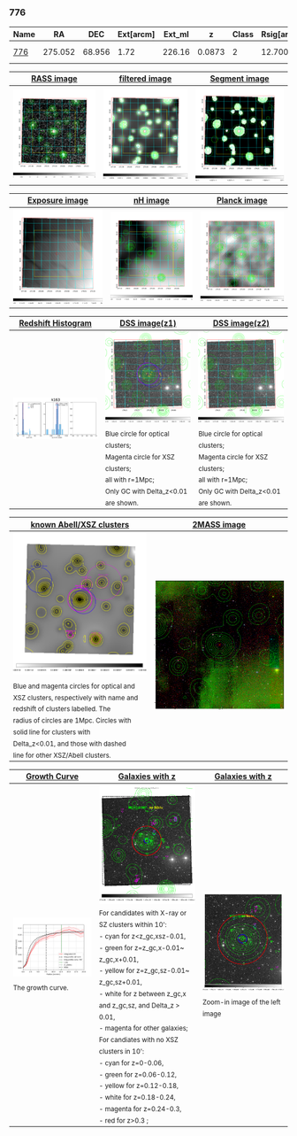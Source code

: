 <div STYLE="page-break-after: always;"></div>

### 776

|Name          |RA          |DEC      | Ext[arcm] | Ext_ml | z    | Class| Rsig[arcmin] | CRsig[c/s] | CR500[c/s] | R500[Mpc] |L500[erg/s]|F500[erg/s/cm^2]| M500[Msun]|Tx[keV]|beta|GC(XSZ,Delta_z<0.01)| GC(OPT,Delta_z<0.01)|GC|alias|
|--------------|------------|------------|---|---|-----------|--------|------|------|----|----|----|----|----|----|----|----|----|----|---|
|[776](script/776.md)     | 275.052       | 68.956       | 1.72    | 226.16   | 0.0873 | 2   | 12.700 |0.106 |0.100 |0.748 |3.256e+43 |1.714e-12 |1.296e+14 |2.582 |0.718 |MCXC, |A, |MCXC, A, |k163|

|[RASS image](../image/776/776_img.pdf)|[filtered image](../image/776/776_fil.pdf)|[Segment image](../image/776/776_seg.pdf)|
|-------------------|--------------------|-------------------|
| <img src="../image/776/776_img.png" width="300">  | <img src="../image/776/776_fil.png" width="300">   | <img src="../image/776/776_seg.png" width="300">  |

|[Exposure image](../image/776/776_mex.pdf)| [nH image](../image/776/776_nh.pdf)| [Planck image](../image/776/776_p.pdf)|
|-------------------|--------------------|-------------------|
|<img src="../image/776/776_mex.png" width="300">   | <img src="../image/776/776_nh.png" width="300">    | <img src="../image/776/776_p.png" width="300"> |

|[Redshift Histogram](../image/776/776_zg.pdf) | [DSS image(z1)](../image/776/776_dss_z1.pdf)      |  [DSS image(z2)](../image/776/776_dss_z2.pdf)    |
|-------------------|--------------------|-------------------|
|<img src="../image/776/776_zg.png" width="300"> |<img src="../image/776/776_dss_z1.png" width="300"> <sub><br>Blue circle for optical clusters; <br>Magenta circle for XSZ clusters; <br>all with r=1Mpc; <br>Only GC with Delta_z<0.01 are shown. </sub>| <img src="../image/776/776_dss_z2.png" width="300"><sub><br>Blue circle for optical clusters; <br>Magenta circle for XSZ clusters; <br>all with r=1Mpc; <br>Only GC with Delta_z<0.01 are shown. </sub> |

|[known Abell/XSZ clusters](../image/776/776_m.pdf) | [2MASS image](../image/776/776_2mass.pdf)      |
|-------------------|-------------------|
|<img src=../image/776/776_m.png width="300"> <sub><br>Blue and magenta circles for optical and <br>XSZ clusters, respectively with name and <br>redshift of clusters labelled. The <br>radius of circles are 1Mpc. Circles with <br>solid line for clusters with <br>Delta_z<0.01, and those with dashed <br>line for other XSZ/Abell clusters.        </sub>|<img src="../image/776/776_2mass.png" width="300">  |

|[Growth Curve](../image/776/776_gca_all.png) |[Galaxies with z](../image/776/776_opt_ned.pdf) |[Galaxies with z](../image/776/776_opt_ned_zoom.pdf) |
|-------------------|-------------------|-------------------|
| <img src="../image/776/776_gca_all.png" width="300"> <sub><br>The growth curve.</sub>| <img src=../image/776/776_opt_ned.png width="300"> <br><sub> For candidates with X-ray or SZ clusters within 10': <br> - cyan for z<z_gc,xsz-0.01, <br> - green for z=z_gc,x-0.01~ z_gc,x+0.01, <br> - yellow for z=z_gc,sz-0.01~ z_gc,sz+0.01, <br> - white for z between z_gc,x and z_gc,sz, and Delta_z > 0.01, <br> - magenta for other galaxies; <br>For candiates with no XSZ clusters in 10': <br> - cyan for z=0-0.06, <br> - green for z=0.06-0.12, <br> - yellow for z=0.12-0.18, <br> - white for z=0.18-0.24, <br> - magenta for z=0.24-0.3, <br> - red for z>0.3 ;  </sub>|<img src=../image/776/776_opt_ned_zoom.png width="300">  <br><sub> Zoom-in image of the left image</sub>|




